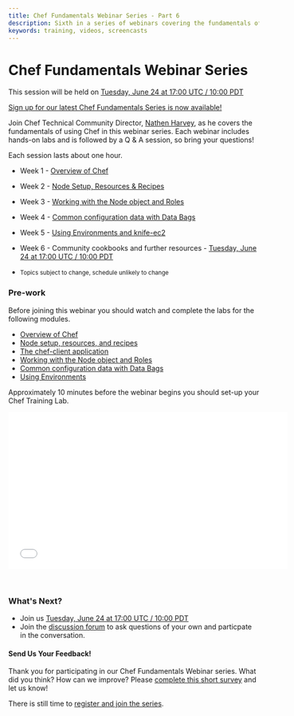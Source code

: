 ```yaml
---
title: Chef Fundamentals Webinar Series - Part 6
description: Sixth in a series of webinars covering the fundamentals of Chef.
keywords: training, videos, screencasts
---
```

# Chef Fundamentals Webinar Series

This session will be held on [Tuesday, June 24 at 17:00 UTC / 10:00 PDT][week-6-time]

[Sign up for our latest Chef Fundamentals Series is now available!](http://pages.getchef.com/cheffundamentalsseries.html)

Join Chef Technical Community Director, [Nathen Harvey](http://twitter.com/nathenharvey), as he covers the fundamentals of using Chef in this webinar series.  Each webinar includes hands-on labs and is followed by a Q &amp; A session, so bring your questions!

Each session lasts about one hour.

  * Week 1 - [Overview of Chef][spring-fund-week-1]
  * Week 2 - [Node Setup, Resources &amp; Recipes][spring-fund-week-2]
  * Week 3 - [Working with the Node object and Roles][spring-fund-week-3]
  * Week 4 - [Common configuration data with Data Bags][spring-fund-week-4]
  * Week 5 - [Using Environments and knife-ec2][spring-fund-week-5]
  * Week 6 - Community cookbooks and further resources - [Tuesday, June 24 at 17:00 UTC / 10:00 PDT][week-6-time]

* <small>Topics subject to change, schedule unlikely to change</small>

### Pre-work

Before joining this webinar you should watch and complete the labs for the following modules.

* [Overview of Chef][spring-fund-week-1]
* [Node setup, resources, and recipes][spring-fund-week-2]
* [The chef-client application][week2-homework]
* [Working with the Node object and Roles][spring-fund-week-3]
* [Common configuration data with Data Bags][spring-fund-week-4]
* [Using Environments][spring-fund-week-5]

Approximately 10 minutes before the webinar begins you should set-up your Chef Training Lab.

<iframe width="560" height="315" src="//www.youtube.com/embed/9bidpd-LiNw" frameborder="0" allowfullscreen></iframe>

<p>&nbsp;</p>

### What's Next?

* Join us [Tuesday, June 24 at 17:00 UTC / 10:00 PDT][week-6-time]
* Join the [discussion forum][discussion-forum] to ask questions of your own and particpate in the conversation.


#### Send Us Your Feedback!

Thank you for participating in our Chef Fundamentals Webinar series.  What did you think?  How can we improve?  Please [complete this short survey][survey] and let us know!

There is still time to [register and join the series](http://pages.getchef.com/cheffundamentalsseries.html).

[spring-fund-week-1]: /screencasts/spring-fundamentals/week-1
[spring-fund-week-2]: /screencasts/spring-fundamentals/week-2
[week2-homework]: /screencasts/spring-fundamentals/week-2/#homework
[spring-fund-week-3]: /screencasts/spring-fundamentals/week-3
[spring-fund-week-4]: /screencasts/spring-fundamentals/week-4
[spring-fund-week-5]: /screencasts/spring-fundamentals/week-5
[spring-fund-week-6]: /screencasts/spring-fundamentals/week-6
[week-2-time]: http://www.timeanddate.com/worldclock/fixedtime.html?msg=Chef+Fundamentals+Webinar+-+Part+2&iso=20140527T10&p1=234&ah=1
[week-3-time]: http://www.timeanddate.com/worldclock/fixedtime.html?msg=Chef+Fundamentals+Webinar+-+Part+3&iso=20140603T10&p1=234&ah=1
[week-4-time]: http://www.timeanddate.com/worldclock/fixedtime.html?msg=Chef+Fundamentals+Webinar+-+Part+4&iso=20140610T10&p1=234&ah=1
[week-5-time]: http://www.timeanddate.com/worldclock/fixedtime.html?msg=Chef+Fundamentals+Webinar+-+Part+5&iso=20140617T10&p1=234&ah=1
[week-6-time]: http://www.timeanddate.com/worldclock/fixedtime.html?msg=Chef+Fundamentals+Webinar+-+Part+6&iso=20140624T10&p1=234&ah=1
[chef-lab]: /screencasts/spring-fundamentals/chef-lab
[discussion-forum]: https://groups.google.com/d/forum/learnchef-fundamentals-webinar
[survey]: http://evocalize.com/consumer/survey/chef/springwebinar-6